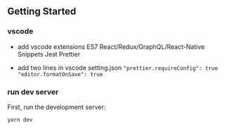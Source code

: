 ## Getting Started

### vscode

- add vscode extensions
  ES7 React/Redux/GraphQL/React-Native Snippets
  Jest
  Prettier

- add two lines in vscode setting.json
  `"prettier.requireConfig": true`
  `"editor.formatOnSave": true`

### run dev server

First, run the development server:

```bash
yarn dev
```
